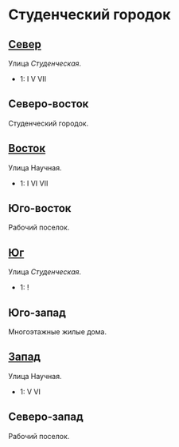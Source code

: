 # Студенческий городок

## [Север](./560085.md)

Улица *Студенческая*.

* 1:    I   V   VII

## Северо-восток

Студенческий городок.

## [Восток](./570090.md)

Улица Научная.

* 1:    I   VI  VII

## Юго-восток

Рабочий поселок.

## [Юг](./560100.md)

Улица *Студенческая*.

* 1:    !

## Юго-запад

Многоэтажные жилые дома.

## [Запад](./550090.md)

Улица Научная.

* 1:    V   VI

## Северо-запад

Рабочий поселок.
